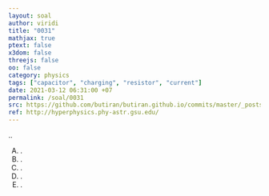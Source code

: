 ```yaml
---
layout: soal
author: viridi
title: "0031"
mathjax: true
ptext: false
x3dom: false
threejs: false
oo: false
category: physics
tags: ["capacitor", "charging", "resistor", "current"]
date: 2021-03-12 06:31:00 +07
permalink: /soal/0031
src: https://github.com/butiran/butiran.github.io/commits/master/_posts/soal/01/2021-03-12-blank-1.md
ref: http://hyperphysics.phy-astr.gsu.edu/
---
```

..

<ol type="A">
<li>.
<li>.
<li>.
<li>.
<li>.
